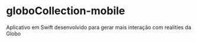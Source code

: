 # globoCollection-mobile
Aplicativo em Swift desenvolvido para gerar mais interação com realities da Globo
